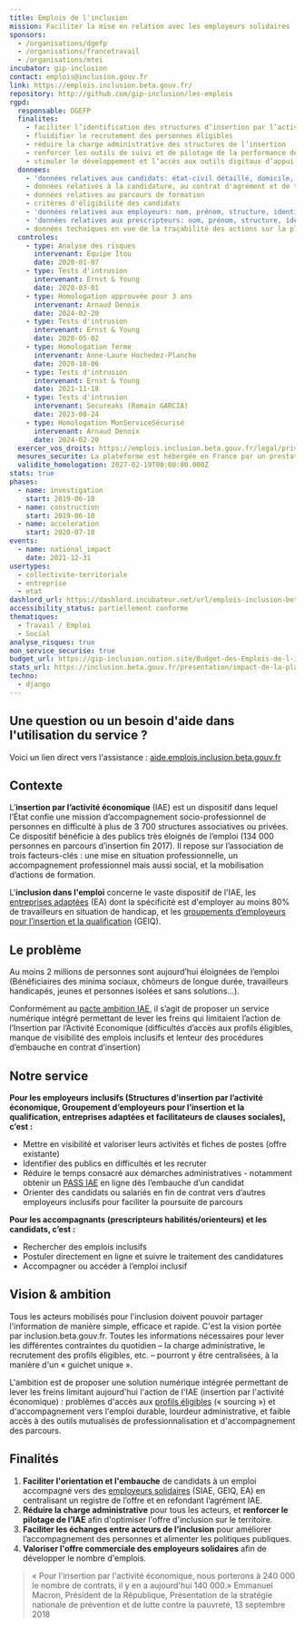 ```yaml
---
title: Emplois de l'inclusion
mission: Faciliter la mise en relation avec les employeurs solidaires
sponsors:
  - /organisations/dgefp
  - /organisations/francetravail
  - /organisations/mtei
incubator: gip-inclusion
contact: emplois@inclusion.gouv.fr
link: https://emplois.inclusion.beta.gouv.fr/
repository: http://github.com/gip-inclusion/les-emplois
rgpd:
  responsable: DGEFP
  finalites:
    - faciliter l’identification des structures d’insertion par l’activité économique
    - fluidifier le recrutement des personnes éligibles
    - réduire la charge administrative des structures de l’insertion
    - renforcer les outils de suivi et de pilotage de la performance des structures d’insertion
    - stimuler le développement et l’accès aux outils digitaux d’appui aux parcours d’insertion
  donnees:
    - 'données relatives aux candidats: état-civil détaillé, domicile, téléphone, courriel'
    - données relatives à la candidature, au contrat d'agrément et de travail
    - données relatives au parcours de formation
    - critères d'éligibilité des candidats
    - 'données relatives aux employeurs: nom, prénom, structure, identifiants professionnels'
    - 'données relatives aux prescripteurs: nom, prénom, structure, identifiants professionnels'
    - données techniques en vue de la traçabilité des actions sur la plateforme
  controles:
    - type: Analyse des risques
      intervenant: Equipe Itou
      date: 2020-01-07
    - type: Tests d'intrusion
      intervenant: Ernst & Young
      date: 2020-03-01
    - type: Homologation approuvée pour 3 ans
      intervenant: Arnaud Denoix
      date: 2024-02-20
    - type: Tests d'intrusion
      intervenant: Ernst & Young
      date: 2020-05-02
    - type: Homologation ferme
      intervenant: Anne-Laure Hochedez-Planche
      date: 2020-10-06
    - type: Tests d'intrusion
      intervenant: Ernst & Young
      date: 2021-11-18
    - type: Tests d'intrusion
      intervenant: Secureaks (Romain GARCIA)
      date: 2023-08-24
    - type: Homologation MonServiceSécurisé
      intervenant: Arnaud Denoix
      date: 2024-02-20
  exercer_vos_droits: https://emplois.inclusion.beta.gouv.fr/legal/privacy/#quels-droits-avez-vous-
  mesures_securite: La plateforme est hébergée en France par un prestataire certifié ISO.
  validite_homologation: 2027-02-19T00:00:00.000Z
stats: true
phases:
  - name: investigation
    start: 2019-06-10
  - name: construction
    start: 2019-06-10
  - name: acceleration
    start: 2020-07-10
events:
  - name: national_impact
    date: 2021-12-31
usertypes:
  - collectivite-territoriale
  - entreprise
  - etat
dashlord_url: https://dashlord.incubateur.net/url/emplois-inclusion-beta-gouv-fr/
accessibility_status: partiellement conforme
thematiques:
  - Travail / Emploi
  - Social
analyse_risques: true
mon_service_securise: true
budget_url: https://gip-inclusion.notion.site/Budget-des-Emplois-de-l-inclusion-page-publique-18b5f321b604801b9e20de9dd4f821c7?pvs=4
stats_url: https://inclusion.beta.gouv.fr/presentation/impact-de-la-plateforme-de-linclusion/
techno:
  - django
---
```

## Une question ou un besoin d'aide dans l'utilisation du service ?
Voici un lien direct vers l'assistance : [aide.emplois.inclusion.beta.gouv.fr](https://aide.emplois.inclusion.beta.gouv.fr/)

## Contexte

L’**insertion par l’activité économique** (IAE) est un dispositif dans lequel l’État
confie une mission d’accompagnement socio-professionnel de personnes en difficulté à plus de 3 700 structures associatives ou privées. Ce dispositif bénéficie à des publics très éloignés de l’emploi (134 000 personnes en parcours d’insertion fin 2017). Il repose sur l’association de trois facteurs-clés : une mise en situation professionnelle, un accompagnement professionnel mais aussi social, et la mobilisation d’actions de formation.

L'**inclusion dans l'emploi** concerne le vaste dispositif de l'IAE, les [entreprises adaptées](https://travail-emploi.gouv.fr/emploi/emploi-et-handicap/article/emploi-et-handicap-les-entreprises-adaptees-ea) (EA) dont la spécificité est d'employer au moins 80% de travailleurs en situation de handicap, et les [groupements d’employeurs pour l’insertion et la qualification](https://travail-emploi.gouv.fr/emploi/insertion-activite-economique/article/groupements-d-employeurs-pour-l-insertion-et-la-qualification-geiq) (GEIQ).

## Le problème

Au moins 2 millions de personnes sont aujourd’hui éloignées de l’emploi (Bénéficiaires des minima sociaux, chômeurs de longue durée, travailleurs handicapés, jeunes et personnes isolées et sans solutions…).

Conformément au [pacte ambition IAE](https://www.google.com/url?sa=i&url=https%3A%2F%2Ftravail-emploi.gouv.fr%2FIMG%2Fpdf%2Fpacte_d_ambition___insertion_par_l_activite_economique.pdf&psig=AOvVaw2dk2LmmsO6yDRPmsj67UJu&ust=1719486855599000&source=images&cd=vfe&opi=89978449&ved=0CAQQn5wMahcKEwjIj5_rkfmGAxUAAAAAHQAAAAAQBA), il s’agit de proposer un service numérique intégré permettant de lever les freins qui limitaient l’action de l’Insertion par l’Activité Economique (difficultés d’accès aux profils éligibles, manque de visibilité des emplois inclusifs et  lenteur des procédures d’embauche en contrat d’insertion)

## Notre service

**Pour les employeurs inclusifs (Structures d’insertion par l’activité économique, Groupement d’employeurs pour l’insertion et la qualification, entreprises adaptées et facilitateurs de clauses sociales), c’est :**

- Mettre en visibilité et valoriser leurs activités et fiches de postes (offre existante)
- Identifier des publics en difficultés et les recruter
- Réduire le temps consacré aux démarches administratives - notamment obtenir un [PASS IAE](https://aide.emplois.inclusion.beta.gouv.fr/hc/fr/articles/14733528375185--PASS-IAE-Comment-%C3%A7a-marche) en ligne dès l’embauche d’un candidat
- Orienter des candidats ou salariés en fin de contrat vers d’autres employeurs inclusifs pour faciliter la poursuite de parcours

**Pour les accompagnants (prescripteurs habilités/orienteurs) et les candidats, c’est :**

- Rechercher des emplois inclusifs
- Postuler directement en ligne et suivre le traitement des candidatures
- Accompagner ou accéder à l’emploi inclusif

## Vision & ambition

Tous les acteurs mobilisés pour l'inclusion doivent pouvoir partager l'information de manière simple, efficace et rapide. C'est la vision portée par inclusion.beta.gouv.fr. Toutes les informations nécessaires pour lever les différentes contraintes du quotidien – la charge administrative, le recrutement des profils éligibles, etc. – pourront y être centralisées, à la manière d'un « guichet unique ».

L'ambition est de proposer une solution numérique intégrée permettant de lever les freins limitant aujourd'hui l'action de l'IAE (insertion par l'activité économique) : problèmes d'accès aux [profils éligibles](https://doc.inclusion.beta.gouv.fr/pourquoi-cette-plateforme/les-acteurs/qui-peut-beneficier-des-contrats-dinsertion-par-lactivite-economique) (« sourcing ») et d'accompagnement vers l'emploi durable, lourdeur administrative, et faible accès à des outils mutualisés de professionnalisation et d'accompagnement des parcours.

## Finalités

1. **Faciliter l'orientation et l'embauche** de candidats à un emploi accompagné vers des [employeurs solidaires](https://doc.inclusion.beta.gouv.fr/presentation/employeurs-solidaires) (SIAE, GEIQ, EA) en centralisant un registre de l’offre et en refondant l’agrément IAE.
2. **Réduire la charge administrative** pour tous les acteurs, et **renforcer le pilotage de l’IAE** afin d'optimiser l'offre d'inclusion sur le territoire.
3. **Faciliter les échanges entre acteurs de l’inclusion** pour améliorer l’accompagnement des personnes et alimenter les politiques publiques.
4. **Valoriser l'offre commerciale des employeurs solidaires** afin de développer le nombre d'emplois.

> « Pour l'insertion par l'activité économique, nous porterons à 240 000 le nombre de contrats, il y en a aujourd'hui 140 000.»
> Emmanuel Macron, Président de la République, Présentation de la stratégie nationale de prévention et de lutte contre la pauvreté, 13 septembre 2018
